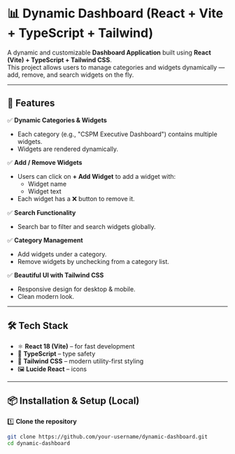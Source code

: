 # 📊 Dynamic Dashboard (React + Vite + TypeScript + Tailwind)

A dynamic and customizable **Dashboard Application** built using **React (Vite) + TypeScript + Tailwind CSS**.  
This project allows users to manage categories and widgets dynamically — add, remove, and search widgets on the fly.

---

## 🚀 Features

✅ **Dynamic Categories & Widgets**  
- Each category (e.g., "CSPM Executive Dashboard") contains multiple widgets.  
- Widgets are rendered dynamically.  

✅ **Add / Remove Widgets**  
- Users can click on **+ Add Widget** to add a widget with:  
  - Widget name  
  - Widget text  
- Each widget has a ❌ button to remove it.  

✅ **Search Functionality**  
- Search bar to filter and search widgets globally.  

✅ **Category Management**  
- Add widgets under a category.  
- Remove widgets by unchecking from a category list.  

✅ **Beautiful UI with Tailwind CSS**  
- Responsive design for desktop & mobile.  
- Clean modern look.  

---

## 🛠️ Tech Stack

- ⚛️ **React 18 (Vite)** – for fast development  
- 📘 **TypeScript** – type safety  
- 🎨 **Tailwind CSS** – modern utility-first styling  
- 🖼 **Lucide React** – icons  

---

## 📦 Installation & Setup (Local)

1️⃣ **Clone the repository**
```bash
git clone https://github.com/your-username/dynamic-dashboard.git
cd dynamic-dashboard
